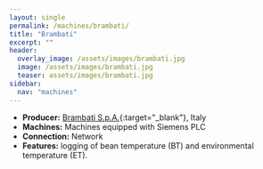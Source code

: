 ```yaml
---
layout: single
permalink: /machines/brambati/
title: "Brambati"
excerpt: ""
header:
  overlay_image: /assets/images/brambati.jpg
  image: /assets/images/brambati.jpg
  teaser: assets/images/brambati.jpg
sidebar:
  nav: "machines"
---
```


* __Producer:__ [Brambati S.p.A.](http://www.brambati.it/){:target="_blank"}, Italy
* __Machines:__ Machines equipped with Siemens PLC
* __Connection:__ Network
* __Features:__ logging of bean temperature (BT) and environmental temperature (ET).